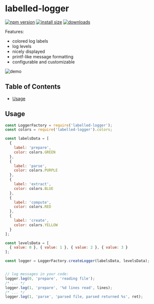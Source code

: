 
# labelled-logger
[![npm version](https://img.shields.io/npm/v/labelled-logger.svg?style=flat-square)](https://www.npmjs.com/package/labelled-logger)
[![install size](https://badgen.net/packagephobia/install/labelled-logger)](https://packagephobia.now.sh/result?p=labelled-logger)
[![downloads](https://img.shields.io/npm/dm/labelled-logger.svg?style=flat-square)](https://npm-stat.com/charts.html?package=labelled-logger)


Features:
- colored log labels
- log levels
- nicely displayed
- printf-like message formatting
- configurable and customizable

![demo](https://i.ibb.co/M1BJjpy/demo.gif)

## Table of Contents
- [Usage](#usage)

## Usage

```javascript
const LoggerFactory = require('labelled-logger');
const colors = require('labelled-logger').colors;

const labelsData = [
  {
    label: 'prepare',
    color: colors.GREEN
  },
  {
    label: 'parse',
    color: colors.PURPLE
  },
  {
    label: 'extract', 
    color: colors.BLUE
  },
  {
    label: 'compute',
    color: colors.RED
  },
  {
    label: 'create',
    color: colors.YELLOW
  }
];

const levelsData = [
  { value: 0 }, { value: 1 }, { value: 2 }, { value: 3 }
];

const logger = LoggerFactory.createLogger(labelsData, levelsData);


// log messages in your code:
logger.log(0, 'prepare', 'reading file');
/* ... */
logger.log(1, 'prepare', '%d lines read', lines);
/* ... */
logger.log(1, 'parse', 'parsed file, parsed returned %s', ret); 
```

